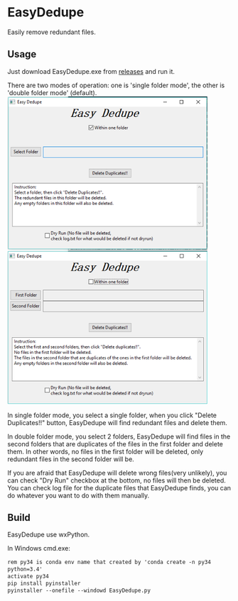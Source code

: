 # EasyDedupe
Easily remove redundant files.

## Usage
Just download EasyDedupe.exe from [releases](https://github.com/wensheng/EasyDedupe/releases) and run it.

There are two modes of operation: one is 'single folder mode', the other is 'double folder mode' (default).
<img src="img/mode1.png" width=450 /> <img src="img/mode2.png" width=450 />

In single folder mode, you select a single folder, when you click "Delete Duplicates!!" button, EasyDedupe will find redundant files and delete them.

In double folder mode, you select 2 folders, EasyDedupe will find files in the second folders that are duplicates of the files in the first folder and delete them.  In other words, no files in the first folder will be deleted, only redundant files in the second folder will be.

If you are afraid that EasyDedupe will delete wrong files(very unlikely), you can check "Dry Run" checkbox at the bottom, no files will then be deleted.  You can check log file for the duplicate files that EasyDedupe finds, you can do whatever you want to do with them manually.

## Build

EasyDedupe use wxPython.

In Windows cmd.exe:

    rem py34 is conda env name that created by 'conda create -n py34 python=3.4'
    activate py34 
    pip install pyinstaller
    pyinstaller --onefile --windowd EasyDedupe.py
